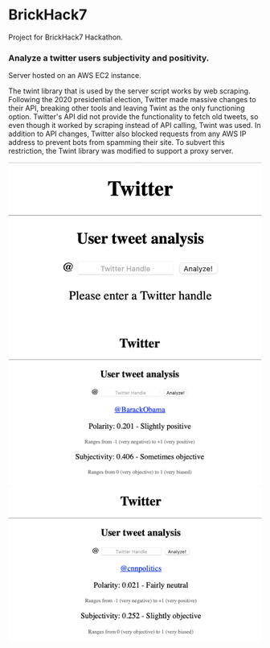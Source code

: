 # BrickHack7
Project for BrickHack7 Hackathon.
### Analyze a twitter users subjectivity and positivity.
Server hosted on an AWS EC2 instance.

The twint library that is used by the server script works by web scraping. Following the 2020 presidential election, Twitter made massive changes to their API, breaking other tools and leaving Twint as the only functioning option. Twitter's API did not provide the functionality to fetch old tweets, so even though it worked by scraping instead of API calling, Twint was used. In addition to API changes, Twitter also blocked requests from any AWS IP address to prevent bots from spamming their site. To subvert this restriction, the Twint library was modified to support a proxy server.

![](website%20interface.png)
![](Screen%20Shot%202021-02-21%20at%209.33.01%20AM.png)
![](Screen%20Shot%202021-02-21%20at%2011.14.00%20AM.png)
